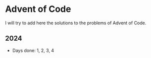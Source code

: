 # Advent of Code

I will try to add here the solutions to the problems of Advent of Code.

## 2024

- Days done: 1, 2, 3, 4